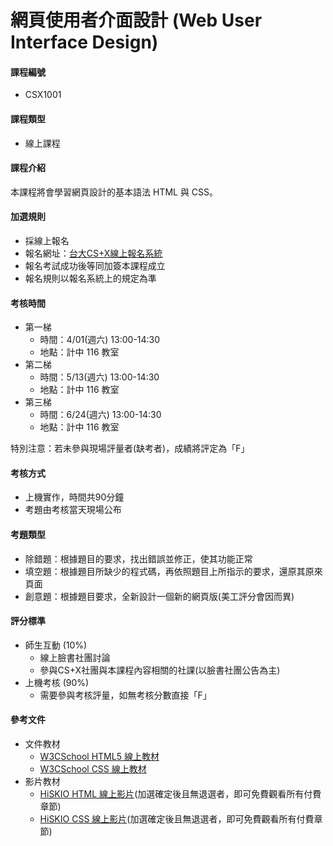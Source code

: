 # 網頁使用者介面設計 \(Web User Interface Design\)

#### 課程編號

* CSX1001

#### 課程類型

* 線上課程

#### 課程介紹

本課程將會學習網頁設計的基本語法 HTML 與 CSS。

#### 加選規則

* 採線上報名
* 報名網址：[台大CS+X線上報名系統](https://csx.aca.ntu.edu.tw/course)
* 報名考試成功後等同加簽本課程成立 
* 報名規則以報名系統上的規定為準

#### 考核時間

* 第一梯
  * 時間：4/01\(週六\) 13:00-14:30 
  * 地點：計中 116 教室
* 第二梯
  * 時間：5/13\(週六\) 13:00-14:30 
  * 地點：計中 116 教室
* 第三梯
  * 時間：6/24\(週六\) 13:00-14:30 
  * 地點：計中 116 教室 

特別注意：若未參與現場評量者\(缺考者\)，成績將評定為「F」

#### 考核方式

* 上機實作，時間共90分鐘
* 考題由考核當天現場公布

#### 考題類型

* 除錯題：根據題目的要求，找出錯誤並修正，使其功能正常
* 填空題：根據題目所缺少的程式碼，再依照題目上所指示的要求，還原其原來頁面
* 創意題：根據題目要求，全新設計一個新的網頁版\(美工評分會因而異\)

#### 評分標準

* 師生互動 \(10%\)
  * 線上臉書社團討論
  * 參與CS+X社團與本課程內容相關的社課\(以臉書社團公告為主\)
* 上機考核 \(90%\)
  * 需要參與考核評量，如無考核分數直接「F」

#### 參考文件

* 文件教材
  * [W3CSchool HTML5 線上教材](http://www.w3schools.com/html/) 
  * [W3CSchool CSS 線上教材](http://www.w3schools.com/css/default.asp) 
* 影片教材
  * [HiSKIO HTML 線上影片](https://hiskio.com/course/48)\(加選確定後且無退選者，即可免費觀看所有付費章節\)
  * [HiSKIO CSS 線上影片](https://hiskio.com/course/40)\(加選確定後且無退選者，即可免費觀看所有付費章節\)



